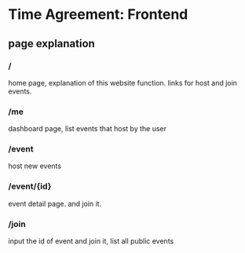 # Time Agreement: Frontend

## page explanation

### /

home page, explanation of this website function.
links for host and join events.

[//]: # (### /user/{id} or /u/{id})

### /me

dashboard page, list events that host by the user

### /event

host new events

### /event/{id}

event detail page. and join it.

### /join

input the id of event and join it, list all public events
